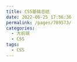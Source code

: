 ```yaml
---
title: CSS基础总结
date: 2022-06-25 17:56:36
permalink: /pages/789573/
categories:
  - 大前端
  - CSS
tags:
  - CSS
---
```

